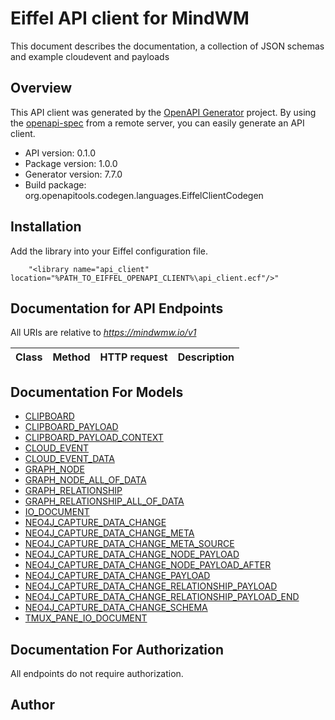 # Eiffel API client for MindWM

This document describes the documentation, a collection of JSON schemas and example cloudevent and payloads

## Overview
This API client was generated by the [OpenAPI Generator](https://openapi-generator.tech) project.  By using the [openapi-spec](https://openapis.org) from a remote server, you can easily generate an API client.

- API version: 0.1.0
- Package version: 1.0.0
- Generator version: 7.7.0
- Build package: org.openapitools.codegen.languages.EiffelClientCodegen

## Installation
Add the library into your Eiffel configuration file.
```
    "<library name="api_client" location="%PATH_TO_EIFFEL_OPENAPI_CLIENT%\api_client.ecf"/>"
```

## Documentation for API Endpoints

All URIs are relative to *https://mindwmw.io/v1*

Class | Method | HTTP request | Description
------------ | ------------- | ------------- | -------------


## Documentation For Models

 - [CLIPBOARD](docs/CLIPBOARD.md)
 - [CLIPBOARD_PAYLOAD](docs/CLIPBOARD_PAYLOAD.md)
 - [CLIPBOARD_PAYLOAD_CONTEXT](docs/CLIPBOARD_PAYLOAD_CONTEXT.md)
 - [CLOUD_EVENT](docs/CLOUD_EVENT.md)
 - [CLOUD_EVENT_DATA](docs/CLOUD_EVENT_DATA.md)
 - [GRAPH_NODE](docs/GRAPH_NODE.md)
 - [GRAPH_NODE_ALL_OF_DATA](docs/GRAPH_NODE_ALL_OF_DATA.md)
 - [GRAPH_RELATIONSHIP](docs/GRAPH_RELATIONSHIP.md)
 - [GRAPH_RELATIONSHIP_ALL_OF_DATA](docs/GRAPH_RELATIONSHIP_ALL_OF_DATA.md)
 - [IO_DOCUMENT](docs/IO_DOCUMENT.md)
 - [NEO4J_CAPTURE_DATA_CHANGE](docs/NEO4J_CAPTURE_DATA_CHANGE.md)
 - [NEO4J_CAPTURE_DATA_CHANGE_META](docs/NEO4J_CAPTURE_DATA_CHANGE_META.md)
 - [NEO4J_CAPTURE_DATA_CHANGE_META_SOURCE](docs/NEO4J_CAPTURE_DATA_CHANGE_META_SOURCE.md)
 - [NEO4J_CAPTURE_DATA_CHANGE_NODE_PAYLOAD](docs/NEO4J_CAPTURE_DATA_CHANGE_NODE_PAYLOAD.md)
 - [NEO4J_CAPTURE_DATA_CHANGE_NODE_PAYLOAD_AFTER](docs/NEO4J_CAPTURE_DATA_CHANGE_NODE_PAYLOAD_AFTER.md)
 - [NEO4J_CAPTURE_DATA_CHANGE_PAYLOAD](docs/NEO4J_CAPTURE_DATA_CHANGE_PAYLOAD.md)
 - [NEO4J_CAPTURE_DATA_CHANGE_RELATIONSHIP_PAYLOAD](docs/NEO4J_CAPTURE_DATA_CHANGE_RELATIONSHIP_PAYLOAD.md)
 - [NEO4J_CAPTURE_DATA_CHANGE_RELATIONSHIP_PAYLOAD_END](docs/NEO4J_CAPTURE_DATA_CHANGE_RELATIONSHIP_PAYLOAD_END.md)
 - [NEO4J_CAPTURE_DATA_CHANGE_SCHEMA](docs/NEO4J_CAPTURE_DATA_CHANGE_SCHEMA.md)
 - [TMUX_PANE_IO_DOCUMENT](docs/TMUX_PANE_IO_DOCUMENT.md)


## Documentation For Authorization

 All endpoints do not require authorization.


## Author


